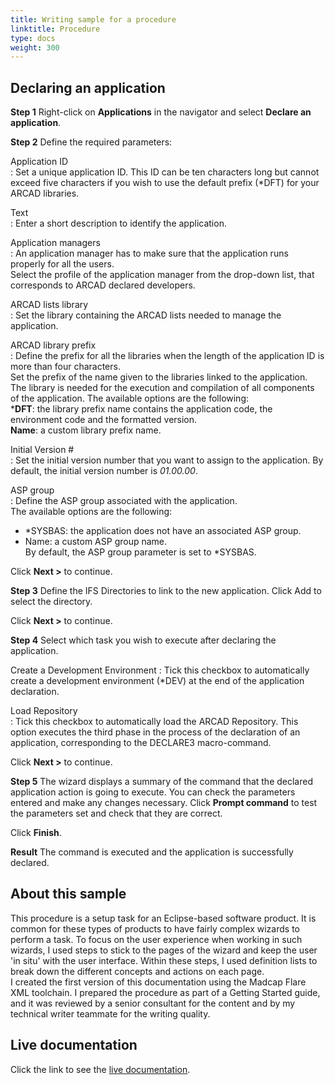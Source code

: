 ```yaml
---
title: Writing sample for a procedure
linktitle: Procedure
type: docs
weight: 300
---
```



## Declaring an application

**Step 1**   Right-click on **Applications** in the navigator and select **Declare an application**.

**Step 2**   Define the required parameters:

Application ID  
: Set a unique application ID. This ID can be ten characters long but cannot exceed five characters if you wish to use the default prefix (*DFT) for your ARCAD libraries.  

Text  
: Enter a short description to identify the application.

Application managers  
: An application manager has to make sure that the application runs properly for all the users.  
    Select the profile of the application manager from the drop-down list, that corresponds to ARCAD declared developers.

ARCAD lists library  
: Set the library containing the ARCAD lists needed to manage the application.

ARCAD library prefix  
: Define the prefix for all the libraries when the length of the application ID is more than four characters.  
    Set the prefix of the name given to the libraries linked to the application. The library is needed for the execution and compilation of all components of the application. The available options are the following:  
        ***DFT**: the library prefix name contains the application code, the environment code and the formatted version.  
        **Name**: a custom library prefix name.

Initial Version #  
: Set the initial version number that you want to assign to the application. By default, the initial version number is *01.00.00*.  

ASP group  
: Define the ASP group associated with the application.  
The available options are the following:  
 - \*SYSBAS: the application does not have an associated ASP group.  
 - Name: a custom ASP group name.  
By default, the ASP group parameter is set to *SYSBAS.  

Click **Next >** to continue.  

**Step 3**   Define the IFS Directories to link to the new application. Click Add to select the directory.  

Click **Next >** to continue.  

**Step 4**   Select which task you wish to execute after declaring the application.

Create a Development Environment
: Tick this checkbox to automatically create a development environment (*DEV) at the end of the application declaration.

Load Repository  
: Tick this checkbox to automatically load the ARCAD Repository. This option executes the third phase in the process of the declaration of an application, corresponding to the DECLARE3 macro-command.  

Click **Next >** to continue.  

**Step 5**   The wizard displays a summary of the command that the declared application action is going to execute. You can check the parameters entered and make any changes necessary.
Click **Prompt command** to test the parameters set and check that they are correct.  

Click **Finish**.  

**Result**   The command is executed and the application is successfully declared.

## About this sample
This procedure is a setup task for an Eclipse-based software product. It is common for these types of products to have fairly complex wizards to perform a task. To focus on the user experience when working in such wizards, I used steps to stick to the pages of the wizard and keep the user 'in situ' with the user interface. Within these steps, I used definition lists to break down the different concepts and actions on each page.  
I created the first version of this documentation using the Madcap Flare XML toolchain. I prepared the procedure as part of a Getting Started guide, and it was reviewed by a senior consultant for the content and by my technical writer teammate for the writing quality.  

## Live documentation

Click the link to see the [live documentation](https://help-arcad-repository.arcadsoftware.com/Topics/Setup/Declaring-Applications.htm).
